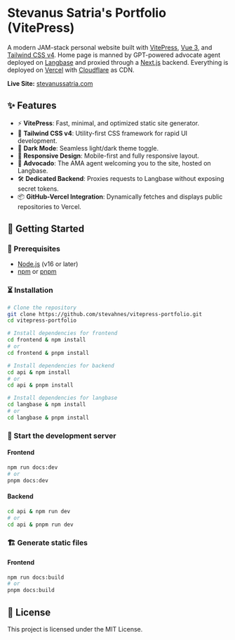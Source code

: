 # Stevanus Satria's Portfolio (VitePress)

A modern JAM-stack personal website built with [VitePress](https://vitepress.dev/), [Vue 3](https://vuejs.org/), and [Tailwind CSS v4](https://tailwindcss.com/).
Home page is manned by GPT-powered advocate agent deployed on [Langbase](https://langbase.com/) and proxied through a [Next.js](https://nextjs.org/) backend.
Everything is deployed on [Vercel](https://vercel.com/) with [Cloudflare](https://www.cloudflare.com/) as CDN.

**Live Site:** [stevanussatria.com](https://stevanussatria.com)

## ✨ Features

- ⚡️ **VitePress**: Fast, minimal, and optimized static site generator.
- 🎨 **Tailwind CSS v4**: Utility-first CSS framework for rapid UI development.
- 🌙 **Dark Mode**: Seamless light/dark theme toggle.
- 📱 **Responsive Design**: Mobile-first and fully responsive layout.
- 🧠 **Advocado**: The AMA agent welcoming you to the site, hosted on Langbase.
- 🛠 **Dedicated Backend**: Proxies requests to Langbase without exposing secret tokens.
- 📦 **GitHub-Vercel Integration**: Dynamically fetches and displays public repositories to Vercel.

## 🚀 Getting Started

### 📝 Prerequisites

- [Node.js](https://nodejs.org/) (v16 or later)
- [npm](https://www.npmjs.com/) or [pnpm](https://pnpm.io/)

### ⏳ Installation

```bash
# Clone the repository
git clone https://github.com/stevahnes/vitepress-portfolio.git
cd vitepress-portfolio

# Install dependencies for frontend
cd frontend & npm install
# or
cd frontend & pnpm install

# Install dependencies for backend
cd api & npm install
# or
cd api & pnpm install

# Install dependencies for langbase
cd langbase & npm install
# or
cd langbase & pnpm install
```

### 🏃 Start the development server

#### Frontend

```bash
npm run docs:dev
# or
pnpm docs:dev
```

#### Backend

```bash
cd api & npm run dev
# or
cd api & pnpm run dev
```

### 🏗️ Generate static files

#### Frontend

```bash
npm run docs:build
# or
pnpm docs:build
```

## 📄 License

This project is licensed under the MIT License.
